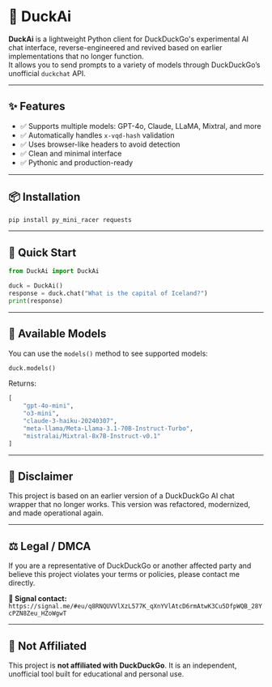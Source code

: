 # 🦆 DuckAi

**DuckAi** is a lightweight Python client for DuckDuckGo's experimental AI chat interface, reverse-engineered and revived based on earlier implementations that no longer function.  
It allows you to send prompts to a variety of models through DuckDuckGo’s unofficial `duckchat` API.

---

## ✨ Features

- ✅ Supports multiple models: GPT-4o, Claude, LLaMA, Mixtral, and more  
- ✅ Automatically handles `x-vqd-hash` validation  
- ✅ Uses browser-like headers to avoid detection  
- ✅ Clean and minimal interface  
- ✅ Pythonic and production-ready

---

## 📦 Installation

```bash
pip install py_mini_racer requests
```

---

## 🚀 Quick Start

```python
from DuckAi import DuckAi

duck = DuckAi()
response = duck.chat("What is the capital of Iceland?")
print(response)
```

---

## 🤖 Available Models

You can use the `models()` method to see supported models:

```python
duck.models()
```

Returns:

```python
[
    "gpt-4o-mini",
    "o3-mini",
    "claude-3-haiku-20240307",
    "meta-llama/Meta-Llama-3.1-70B-Instruct-Turbo",
    "mistralai/Mixtral-8x7B-Instruct-v0.1"
]
```

---

## 📜 Disclaimer

This project is based on an earlier version of a DuckDuckGo AI chat wrapper that no longer works. This version was refactored, modernized, and made operational again.

---

## ⚖️ Legal / DMCA

If you are a representative of DuckDuckGo or another affected party and believe this project violates your terms or policies, please contact me directly.

**📱 Signal contact:** `https://signal.me/#eu/q8RNQUVVlXzL577K_qXnYVlAtcD6rmAtwK3Cu5DfpWQB_28YcPZN8Zeu_HZoWgwT`

---


## 🐤 Not Affiliated

This project is **not affiliated with DuckDuckGo**. It is an independent, unofficial tool built for educational and personal use.
